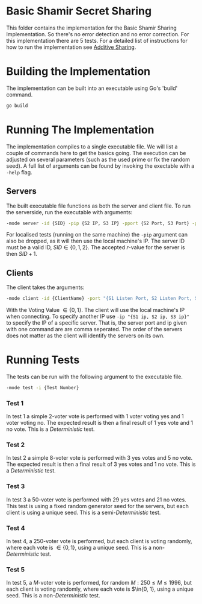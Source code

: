 # Basic Shamir Secret Sharing
This folder contains the implementation for the Basic Shamir Sharing Implementation. So there's no error detection and no error correction.
For this implementation there are 5 tests. For a detailed list of instructions for how to run the implementation see [Additive Sharing](../AdditiveShare/README.md).

# Building the Implementation
The implementation can be built into an executable using Go's 'build' command.
```cmd
go build
```

# Running The Implementation
The implementation compiles to a single executable file. We will list a couple of commands here to get the basics going. The execution can be adjusted on several parameters (such as the used prime or fix the random seed). A full list of arguments can be found by invoking the exectable with a `-help` flag.
## Servers
The built executable file functions as both the server and client file. To run the serverside, run the executable with arguments:
```cmd
-mode server -id {SID} -pip {S2 IP, S3 IP} -pport {S2 Port, S3 Port} -port {Listen Port}
```
For localised tests (running on the same machine) the `-pip` argument can also be dropped, as it will then use the local machine's IP. The server ID must be a valid ID, $SID\in\{0,1,2\}$. The accepted $r$-value for the server is then $SID+1$.

## Clients
The client takes the arguments:
```cmd
-mode client -id {ClientName} -port "{S1 Listen Port, S2 Listen Port, S3 Listen Port}" -v {Voting Value}
```
With the Voting Value $\in\{0,1\}$. The client will use the local machine's IP when connecting. To specify another IP use `-ip "{S1 ip, S2 ip, S3 ip}"` to specify the IP of a specific server. That is, the server port and ip given with one command are are comma seperated. The order of the servers does not matter as the client will identify the servers on its own.

# Running Tests
The tests can be run with the following argument to the executable file.
```cmd
-mode test -i {Test Number}
```

### Test 1
In test 1 a simple 2-voter vote is performed with 1 voter voting yes and 1 voter voting no. The expected result is then a final result of 1 yes vote and 1 no vote. 
This is a *Deterministic* test.

### Test 2

In test 2 a simple 8-voter vote is performed with 3 yes votes and 5 no vote. The expected result is then a final result of 3 yes votes and 1 no vote. 
This is a *Deterministic* test.

### Test 3

In test 3 a 50-voter vote is performed with 29 yes votes and 21 no votes. This test is using a fixed random generator seed for the servers, but each client is using a unique seed. 
This is a semi-*Deterministic* test.

### Test 4

In test 4, a 250-voter vote is performed, but each client is voting randomly, where each vote is $\in\{0, 1\}$, using a unique seed. 
This is a non-*Deterministic* test.

### Test 5

In test 5, a $M$-voter vote is performed, for random $M: 250 \leq M \leq 1996$, but each client is voting randomly, where each vote is  $\in\{0, 1\}, using a unique seed. 
This is a non-*Deterministic* test.
